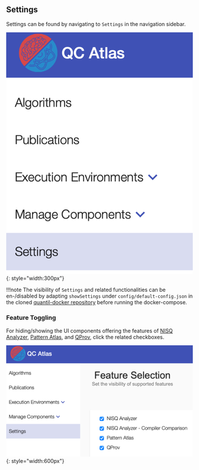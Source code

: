 ## Settings
Settings can be found by navigating to `Settings` in the navigation sidebar.

![settings_in_nav_bar](../images/settings/settings-nav.png){: style="width:300px"}

!!!note 
    The visibility of `Settings` and related functionalities can be en-/disabled by adapting `showSettings` under `config/default-config.json` in the cloned [quantil-docker repository](https://github.com/UST-QuAntiL/quantil-docker) before running the docker-compose.
### Feature Toggling

For hiding/showing the UI components offering the features of [NISQ Analyzer](../user-guide/nisq-analyzer.md), [Pattern Atlas](../user-guide/qc-atlas/pattern-relation-type.md), and [QProv](../user-guide/qprov.md), click the related checkboxes.

![settings_feature_toggling](../images/settings/feature-toggling.png){: style="width:600px"}